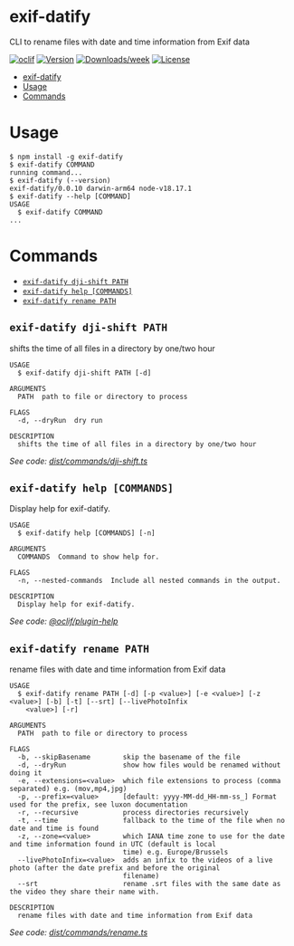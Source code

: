 # exif-datify

CLI to rename files with date and time information from Exif data

[![oclif](https://img.shields.io/badge/cli-oclif-brightgreen.svg)](https://oclif.io)
[![Version](https://img.shields.io/npm/v/exif-datify.svg)](https://npmjs.org/package/exif-datify)
[![Downloads/week](https://img.shields.io/npm/dw/exif-datify.svg)](https://npmjs.org/package/exif-datify)
[![License](https://img.shields.io/npm/l/exif-datify.svg)](https://github.com/hwaterke/exif-datify/blob/master/package.json)

<!-- toc -->

- [exif-datify](#exif-datify)
- [Usage](#usage)
- [Commands](#commands)
<!-- tocstop -->

# Usage

<!-- usage -->

```sh-session
$ npm install -g exif-datify
$ exif-datify COMMAND
running command...
$ exif-datify (--version)
exif-datify/0.0.10 darwin-arm64 node-v18.17.1
$ exif-datify --help [COMMAND]
USAGE
  $ exif-datify COMMAND
...
```

<!-- usagestop -->

# Commands

<!-- commands -->

- [`exif-datify dji-shift PATH`](#exif-datify-dji-shift-path)
- [`exif-datify help [COMMANDS]`](#exif-datify-help-commands)
- [`exif-datify rename PATH`](#exif-datify-rename-path)

## `exif-datify dji-shift PATH`

shifts the time of all files in a directory by one/two hour

```
USAGE
  $ exif-datify dji-shift PATH [-d]

ARGUMENTS
  PATH  path to file or directory to process

FLAGS
  -d, --dryRun  dry run

DESCRIPTION
  shifts the time of all files in a directory by one/two hour
```

_See code:
[dist/commands/dji-shift.ts](https://github.com/hwaterke/exif-datify/blob/v0.0.10/dist/commands/dji-shift.ts)_

## `exif-datify help [COMMANDS]`

Display help for exif-datify.

```
USAGE
  $ exif-datify help [COMMANDS] [-n]

ARGUMENTS
  COMMANDS  Command to show help for.

FLAGS
  -n, --nested-commands  Include all nested commands in the output.

DESCRIPTION
  Display help for exif-datify.
```

_See code:
[@oclif/plugin-help](https://github.com/oclif/plugin-help/blob/v5.2.13/src/commands/help.ts)_

## `exif-datify rename PATH`

rename files with date and time information from Exif data

```
USAGE
  $ exif-datify rename PATH [-d] [-p <value>] [-e <value>] [-z <value>] [-b] [-t] [--srt] [--livePhotoInfix
    <value>] [-r]

ARGUMENTS
  PATH  path to file or directory to process

FLAGS
  -b, --skipBasename        skip the basename of the file
  -d, --dryRun              show how files would be renamed without doing it
  -e, --extensions=<value>  which file extensions to process (comma separated) e.g. (mov,mp4,jpg)
  -p, --prefix=<value>      [default: yyyy-MM-dd_HH-mm-ss_] Format used for the prefix, see luxon documentation
  -r, --recursive           process directories recursively
  -t, --time                fallback to the time of the file when no date and time is found
  -z, --zone=<value>        which IANA time zone to use for the date and time information found in UTC (default is local
                            time) e.g. Europe/Brussels
  --livePhotoInfix=<value>  adds an infix to the videos of a live photo (after the date prefix and before the original
                            filename)
  --srt                     rename .srt files with the same date as the video they share their name with.

DESCRIPTION
  rename files with date and time information from Exif data
```

_See code:
[dist/commands/rename.ts](https://github.com/hwaterke/exif-datify/blob/v0.0.10/dist/commands/rename.ts)_

<!-- commandsstop -->
